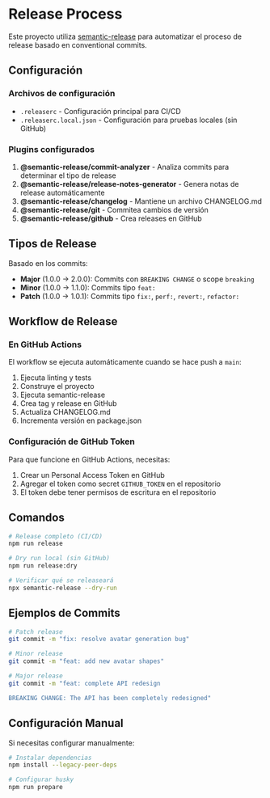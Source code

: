 # Release Process

Este proyecto utiliza [semantic-release](https://semantic-release.gitbook.io/) para automatizar el
proceso de release basado en conventional commits.

## Configuración

### Archivos de configuración

- `.releaserc` - Configuración principal para CI/CD
- `.releaserc.local.json` - Configuración para pruebas locales (sin GitHub)

### Plugins configurados

1. **@semantic-release/commit-analyzer** - Analiza commits para determinar el tipo de release
2. **@semantic-release/release-notes-generator** - Genera notas de release automáticamente
3. **@semantic-release/changelog** - Mantiene un archivo CHANGELOG.md
4. **@semantic-release/git** - Commitea cambios de versión
5. **@semantic-release/github** - Crea releases en GitHub

## Tipos de Release

Basado en los commits:

- **Major** (1.0.0 → 2.0.0): Commits con `BREAKING CHANGE` o scope `breaking`
- **Minor** (1.0.0 → 1.1.0): Commits tipo `feat:`
- **Patch** (1.0.0 → 1.0.1): Commits tipo `fix:`, `perf:`, `revert:`, `refactor:`

## Workflow de Release

### En GitHub Actions

El workflow se ejecuta automáticamente cuando se hace push a `main`:

1. Ejecuta linting y tests
2. Construye el proyecto
3. Ejecuta semantic-release
4. Crea tag y release en GitHub
5. Actualiza CHANGELOG.md
6. Incrementa versión en package.json

### Configuración de GitHub Token

Para que funcione en GitHub Actions, necesitas:

1. Crear un Personal Access Token en GitHub
2. Agregar el token como secret `GITHUB_TOKEN` en el repositorio
3. El token debe tener permisos de escritura en el repositorio

## Comandos

```bash
# Release completo (CI/CD)
npm run release

# Dry run local (sin GitHub)
npm run release:dry

# Verificar qué se releaseará
npx semantic-release --dry-run
```

## Ejemplos de Commits

```bash
# Patch release
git commit -m "fix: resolve avatar generation bug"

# Minor release
git commit -m "feat: add new avatar shapes"

# Major release
git commit -m "feat: complete API redesign

BREAKING CHANGE: The API has been completely redesigned"
```

## Configuración Manual

Si necesitas configurar manualmente:

```bash
# Instalar dependencias
npm install --legacy-peer-deps

# Configurar husky
npm run prepare
```

